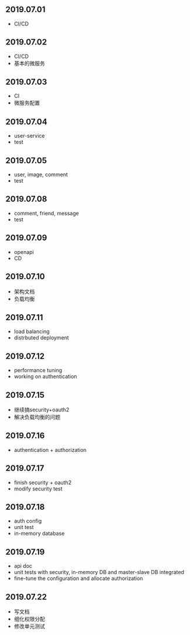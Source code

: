 ## 2019.07.01
+ CI/CD
## 2019.07.02
+ CI/CD
+ 基本的微服务
## 2019.07.03
+ CI 
+ 微服务配置
## 2019.07.04
+ user-service
+ test
## 2019.07.05
+ user, image, comment
+ test
## 2019.07.08
+ comment, friend, message
+ test
## 2019.07.09
+ openapi
+ CD
## 2019.07.10
+ 架构文档
+ 负载均衡
## 2019.07.11
+ load balancing
+ distrbuted deployment
## 2019.07.12
+ performance tuning
+ working on authentication
## 2019.07.15
+ 继续搞security+oauth2
+ 解决负载均衡的问题
## 2019.07.16
+ authentication + authorization
## 2019.07.17
+ finish security + oauth2
+ modify security test
## 2019.07.18
+ auth config
+ unit test
+ in-memory database
## 2019.07.19
+ api doc
+ unit tests with security, in-memory DB and master-slave DB integrated
+ fine-tune the configuration and allocate authorization
## 2019.07.22
+ 写文档
+ 细化权限分配
+ 修改单元测试
